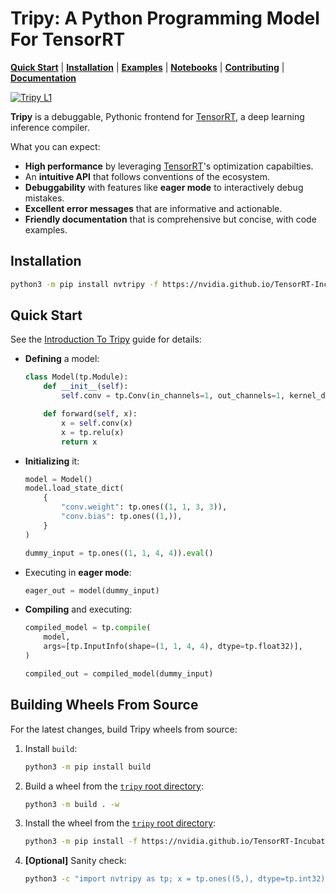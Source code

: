
# Tripy: A Python Programming Model For TensorRT

[**Quick Start**](#quick-start)
| [**Installation**](#installation)
| [**Examples**](https://github.com/NVIDIA/TensorRT-Incubator/tree/main/tripy/examples)
| [**Notebooks**](https://github.com/NVIDIA/TensorRT-Incubator/tree/main/tripy/notebooks)
| [**Contributing**](https://github.com/NVIDIA/TensorRT-Incubator/blob/main/tripy/CONTRIBUTING.md)
| [**Documentation**](https://nvidia.github.io/TensorRT-Incubator/)

<!-- Tripy: DOC: OMIT Start -->
[![Tripy L1](https://github.com/NVIDIA/TensorRT-Incubator/actions/workflows/tripy-l1.yml/badge.svg)](https://github.com/NVIDIA/TensorRT-Incubator/actions/workflows/tripy-l1.yml)
<!-- Tripy: DOC: OMIT End -->

**Tripy** is a debuggable, Pythonic frontend for [TensorRT](https://developer.nvidia.com/tensorrt),
a deep learning inference compiler.

What you can expect:

- **High performance** by leveraging [TensorRT](https://developer.nvidia.com/tensorrt)'s optimization capabilties.
- An **intuitive API** that follows conventions of the ecosystem.
- **Debuggability** with features like **eager mode** to interactively debug mistakes.
- **Excellent error messages** that are informative and actionable.
- **Friendly documentation** that is comprehensive but concise, with code examples.


## Installation

```bash
python3 -m pip install nvtripy -f https://nvidia.github.io/TensorRT-Incubator/packages.html
```


## Quick Start

See the
[Introduction To Tripy](https://nvidia.github.io/TensorRT-Incubator/pre0_user_guides/00-introduction-to-tripy.html)
guide for details:

<!-- Tripy: DOC: NO_PRINT_LOCALS Start -->
- **Defining** a model:

    ```py
    class Model(tp.Module):
        def __init__(self):
            self.conv = tp.Conv(in_channels=1, out_channels=1, kernel_dims=[3, 3])

        def forward(self, x):
            x = self.conv(x)
            x = tp.relu(x)
            return x
    ```

- **Initializing** it:

    ```py
    model = Model()
    model.load_state_dict(
        {
            "conv.weight": tp.ones((1, 1, 3, 3)),
            "conv.bias": tp.ones((1,)),
        }
    )

    dummy_input = tp.ones((1, 1, 4, 4)).eval()
    ```

- Executing in **eager mode**:

    ```py
    eager_out = model(dummy_input)
    ```

- **Compiling** and executing:

    ```py
    compiled_model = tp.compile(
        model,
        args=[tp.InputInfo(shape=(1, 1, 4, 4), dtype=tp.float32)],
    )

    compiled_out = compiled_model(dummy_input)
    ```
<!-- Tripy: DOC: NO_PRINT_LOCALS End -->


<!-- Tripy: DOC: OMIT Start -->
## Building Wheels From Source

For the latest changes, build Tripy wheels from source:

1. Install `build`:

    ```bash
    python3 -m pip install build
    ```

2. Build a wheel from the [`tripy` root directory](.):

    ```bash
    python3 -m build . -w
    ```

3. Install the wheel from the [`tripy` root directory](.):

    ```bash
    python3 -m pip install -f https://nvidia.github.io/TensorRT-Incubator/packages.html dist/nvtripy-*.whl
    ```

4. **[Optional]** Sanity check:

    ```bash
    python3 -c "import nvtripy as tp; x = tp.ones((5,), dtype=tp.int32); assert x.tolist() == [1] * 5"
    ```
<!-- Tripy: DOC: OMIT End -->
